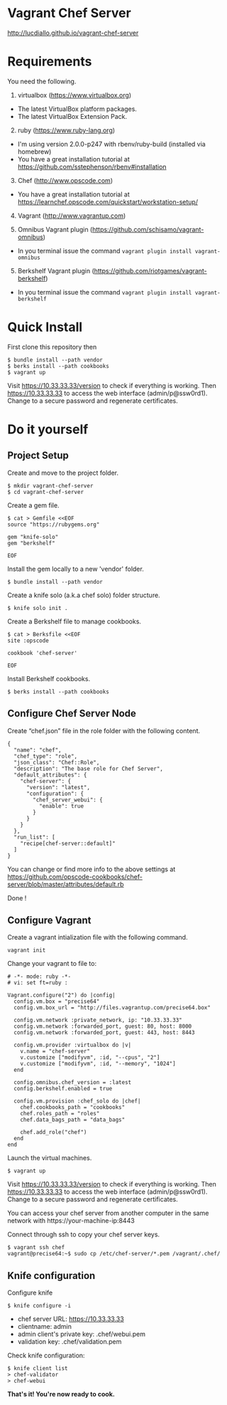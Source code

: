 # Vagrant Chef Server

http://lucdiallo.github.io/vagrant-chef-server 

# Requirements

You need the following.

1. virtualbox (https://www.virtualbox.org)
  - The latest VirtualBox platform packages.
  - The latest VirtualBox Extension Pack.

2. ruby (https://www.ruby-lang.org)
  - I'm using version 2.0.0-p247 with rbenv/ruby-build (installed via homebrew)
  - You have a great installation tutorial at https://github.com/sstephenson/rbenv#installation

3. Chef (http://www.opscode.com)
  - You have a great installation tutorial at https://learnchef.opscode.com/quickstart/workstation-setup/

4. Vagrant (http://www.vagrantup.com)

5. Omnibus Vagrant plugin (https://github.com/schisamo/vagrant-omnibus)
  - In you terminal issue the command `vagrant plugin install vagrant-omnibus`

5. Berkshelf Vagrant plugin (https://github.com/riotgames/vagrant-berkshelf)
  - In you terminal issue the command `vagrant plugin install vagrant-berkshelf`

# Quick Install

First clone this repository then 

    $ bundle install --path vendor
    $ berks install --path cookbooks
    $ vagrant up

Visit https://10.33.33.33/version to check if everything is working.
Then https://10.33.33.33 to access the web interface (admin/p@ssw0rd1).
Change to a secure password and regenerate certificates.

# Do it yourself

## Project Setup

Create and move to the project folder.

    $ mkdir vagrant-chef-server
    $ cd vagrant-chef-server
    
Create a gem file.
   
    $ cat > Gemfile <<EOF
    source "https://rubygems.org"

    gem "knife-solo"
    gem "berkshelf"
 
    EOF

Install the gem locally to a new 'vendor' folder.  
    
    $ bundle install --path vendor
    
Create a knife solo (a.k.a chef solo) folder structure.
    
    $ knife solo init .
    
Create a Berkshelf file to manage cookbooks.
    
    $ cat > Berksfile <<EOF
    site :opscode

    cookbook 'chef-server'
    
    EOF

Install Berkshelf cookbooks.
 
    $ berks install --path cookbooks
    
## Configure Chef Server Node

Create “chef.json” file in the role folder with the following content. 

    {
      "name": "chef",
      "chef_type": "role",
      "json_class": "Chef::Role",
      "description": "The base role for Chef Server",
      "default_attributes": {
        "chef-server": {
          "version": "latest",
          "configuration": {
            "chef_server_webui": {
              "enable": true
            }
          }
        }
      },
      "run_list": [
        "recipe[chef-server::default]"
      ]
    }

You can change or find more info to the above settings at https://github.com/opscode-cookbooks/chef-server/blob/master/attributes/default.rb

Done ! 


## Configure Vagrant

Create a vagrant intialization file with the following command.

    vagrant init
    
Change your vagrant to file to:

    # -*- mode: ruby -*-
    # vi: set ft=ruby :

    Vagrant.configure("2") do |config|
      config.vm.box = "precise64"
      config.vm.box_url = "http://files.vagrantup.com/precise64.box"

      config.vm.network :private_network, ip: "10.33.33.33"
      config.vm.network :forwarded_port, guest: 80, host: 8000
      config.vm.network :forwarded_port, guest: 443, host: 8443

      config.vm.provider :virtualbox do |v|
        v.name = "chef-server"
        v.customize ["modifyvm", :id, "--cpus", "2"]
        v.customize ["modifyvm", :id, "--memory", "1024"]
      end

      config.omnibus.chef_version = :latest
      config.berkshelf.enabled = true

      config.vm.provision :chef_solo do |chef|
        chef.cookbooks_path = "cookbooks"
        chef.roles_path = "roles"
        chef.data_bags_path = "data_bags"
        
        chef.add_role("chef")
      end
    end

Launch the virtual machines.

    $ vagrant up

Visit https://10.33.33.33/version to check if everything is working.
Then https://10.33.33.33 to access the web interface (admin/p@ssw0rd1).
Change to a secure password and regenerate certificates.

You can access your chef server from another computer in the same network with https://your-machine-ip:8443


Connect through ssh to copy your chef server keys.

    $ vagrant ssh chef
    vagrant@precise64:~$ sudo cp /etc/chef-server/*.pem /vagrant/.chef/


## Knife configuration

Configure knife

    $ knife configure -i

- chef server URL: https://10.33.33.33
- clientname: admin
- admin client's private key: .chef/webui.pem
- validation key: .chef/validation.pem

Check knife configuration:

    $ knife client list
    > chef-validator
    > chef-webui


**That's it! You're now ready to cook.**

